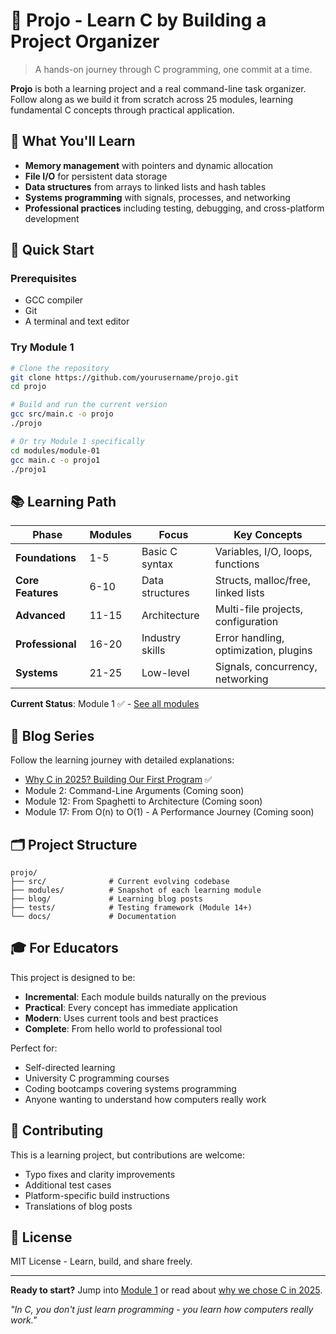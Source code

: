 # 🚀 Projo - Learn C by Building a Project Organizer

> A hands-on journey through C programming, one commit at a time.

**Projo** is both a learning project and a real command-line task organizer. Follow along as we build it from scratch across 25 modules, learning fundamental C concepts through practical application.

## 🎯 What You'll Learn

- **Memory management** with pointers and dynamic allocation
- **File I/O** for persistent data storage
- **Data structures** from arrays to linked lists and hash tables
- **Systems programming** with signals, processes, and networking
- **Professional practices** including testing, debugging, and cross-platform development

## 🚀 Quick Start

### Prerequisites
- GCC compiler
- Git
- A terminal and text editor

### Try Module 1
```bash
# Clone the repository
git clone https://github.com/yourusername/projo.git
cd projo

# Build and run the current version
gcc src/main.c -o projo
./projo

# Or try Module 1 specifically
cd modules/module-01
gcc main.c -o projo1
./projo1
```

## 📚 Learning Path

| Phase | Modules | Focus | Key Concepts |
|-------|---------|-------|--------------|
| **Foundations** | 1-5 | Basic C syntax | Variables, I/O, loops, functions |
| **Core Features** | 6-10 | Data structures | Structs, malloc/free, linked lists |
| **Advanced** | 11-15 | Architecture | Multi-file projects, configuration |
| **Professional** | 16-20 | Industry skills | Error handling, optimization, plugins |
| **Systems** | 21-25 | Low-level | Signals, concurrency, networking |

**Current Status**: Module 1 ✅ - [See all modules](ROADMAP.md)

## 📖 Blog Series

Follow the learning journey with detailed explanations:

- [Why C in 2025? Building Our First Program](blog/01-why-c-in-2025.md) ✅
- Module 2: Command-Line Arguments (Coming soon)
- Module 12: From Spaghetti to Architecture (Coming soon)
- Module 17: From O(n) to O(1) - A Performance Journey (Coming soon)

## 🗂️ Project Structure

```
projo/
├── src/              # Current evolving codebase
├── modules/          # Snapshot of each learning module
├── blog/             # Learning blog posts
├── tests/            # Testing framework (Module 14+)
└── docs/             # Documentation
```

## 🎓 For Educators

This project is designed to be:
- **Incremental**: Each module builds naturally on the previous
- **Practical**: Every concept has immediate application
- **Modern**: Uses current tools and best practices
- **Complete**: From hello world to professional tool

Perfect for:
- Self-directed learning
- University C programming courses
- Coding bootcamps covering systems programming
- Anyone wanting to understand how computers really work

## 🤝 Contributing

This is a learning project, but contributions are welcome:
- Typo fixes and clarity improvements
- Additional test cases
- Platform-specific build instructions
- Translations of blog posts

## 📄 License

MIT License - Learn, build, and share freely.

---

**Ready to start?** Jump into [Module 1](modules/module-01/README.md) or read about [why we chose C in 2025](blog/01-why-c-in-2025.md).

*"In C, you don't just learn programming - you learn how computers really work."*